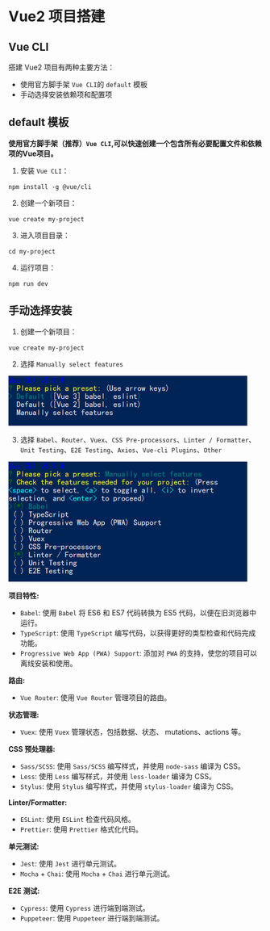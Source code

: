 # Vue2 项目搭建

## Vue CLI

搭建 Vue2 项目有两种主要方法：

- 使用官方脚手架 `Vue CLI`的 `default` 模板
- 手动选择安装依赖项和配置项

## default 模板

**使用官方脚手架（推荐）`Vue CLI`,可以快速创建一个包含所有必要配置文件和依赖项的Vue项目。**
   
1. 安装 `Vue CLI`：
```
npm install -g @vue/cli
```
2. 创建一个新项目：
```
vue create my-project
```
3. 进入项目目录：
```
cd my-project
```
4. 运行项目：
```
npm run dev
```

## 手动选择安装
1. 创建一个新项目：
```
vue create my-project
```
2. 选择 `Manually select features`
   
![安装](./images/setup_vue.png)

3. 选择 `Babel`、`Router`、`Vuex`、`CSS Pre-processors`、`Linter / Formatter`、`Unit Testing`、`E2E Testing`、`Axios`、`Vue-cli Plugins`、`Other`

![Manually select features](./images/manually_select_features.png)

**项目特性:**
+ `Babel`: 使用 `Babel` 将 ES6 和 ES7 代码转换为 ES5 代码，以便在旧浏览器中运行。
+ `TypeScript`: 使用 `TypeScript` 编写代码，以获得更好的类型检查和代码完成功能。
+ `Progressive Web App (PWA) Support`: 添加对 `PWA` 的支持，使您的项目可以离线安装和使用。
  
**路由:**
- `Vue Router`: 使用 `Vue Router` 管理项目的路由。
  
**状态管理:**
- `Vuex`: 使用 `Vuex` 管理状态，包括数据、状态、 mutations、actions 等。
  
**CSS 预处理器:**
- `Sass/SCSS`: 使用 `Sass/SCSS` 编写样式，并使用 `node-sass` 编译为 CSS。
- `Less`: 使用 `Less` 编写样式，并使用 `less-loader` 编译为 CSS。
- `Stylus`: 使用 `Stylus` 编写样式，并使用 `stylus-loader` 编译为 CSS。
  
**Linter/Formatter:**
- `ESLint`: 使用 `ESLint` 检查代码风格。
- `Prettier`: 使用 `Prettier` 格式化代码。

**单元测试:**
- `Jest`: 使用 `Jest` 进行单元测试。
- `Mocha` + `Chai`: 使用 `Mocha` + `Chai` 进行单元测试。

**E2E 测试:**
- `Cypress`: 使用 `Cypress` 进行端到端测试。
- `Puppeteer`: 使用 `Puppeteer` 进行端到端测试。